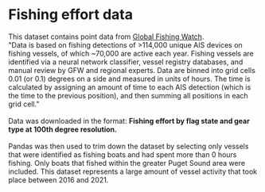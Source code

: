 # Fishing effort data

This dataset contains point data from [Global Fishing Watch](https://globalfishingwatch.org/data-download/datasets/public-fishing-effort).\
"Data is based on fishing detections of >114,000 unique AIS devices on fishing vessels, of which ~70,000 are active each year. Fishing vessels are identified via a neural network classifier, vessel registry databases, and manual review by GFW and regional experts. Data are binned into grid cells 0.01 (or 0.1) degrees on a side and measured in units of hours. The time is calculated by assigning an amount of time to each AIS detection (which is the time to the previous position), and then summing all positions in each grid cell."\
\
Data was downloaded in the format: **Fishing effort by flag state and gear type at 100th degree resolution.**\
\
Pandas was then used to trim down the dataset by selecting only vessels that were identified as fishing boats and had spent more than 0 hours fishing. Only boats that fished within the greater Puget Sound area were included. This dataset represents a large amount of vessel activity that took place between 2016 and 2021.
